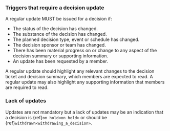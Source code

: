 
### Triggers that require a decision update

A regular update MUST be issued for a decision if:

- The status of the decision has changed.
- The substance of the decision has changed.
- The planned decision type, event or schedule has changed.
- The decision sponsor or team has changed.
- There has been material progress on or change to any aspect of the decision summary or supporting information.
- An update has been requested by a member.

A regular update should highlight any relevant changes to the decision ticket and decision summary, which members are expected to read. A regular update may also highlight any supporting information that members are required to read.

### Lack of updates

Updates are not mandatory but a lack of updates may be an indication that a decision is {ref}`on hold<on_hold>` or should be {ref}`withdrawn<withdrawing_a_decision>`.
